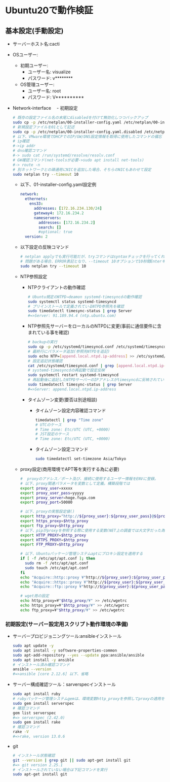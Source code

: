 # Ubuntu20で動作検証

## 基本設定(手動設定)
- サーバーホスト名:cacti
- OSユーザー:
  - 初期ユーザー:
    - ユーザー名: visualize
    - パスワード: v********
  - OS管理ユーザー:
    - ユーザー名: root
    - パスワード: V**********

- Network-interface
　- 初期設定
    ```bash
    # 既存の設定ファイル名の末尾にdisabledを付けて無効化しつつバックアップ
    sudo cp -p /etc/netplan/00-installer-config.yaml /etc/netplan/00-installer-config.yaml.disabled
    # 新規設定ファイルを01として記述
    sudo cp -p /etc/netplan/00-installer-config.yaml.disabled /etc/netplan/01-installer-config.yaml
    # 以下、VMware環境でDHCPでのIP/GW/DNS設定情報を取得に使用したコマンドの備忘
    # ip確認
    #->ip addr
    # dns確認コマンド
    #-> sudo cat /run/systemd/resolve/resolv.conf
    # GW確認コマンド(net-toolsが必要->sudo apt install net-tools)
    #-> route -n
    # 別ネットワークとの疎通用にNICを追加した場合、そちらのNICもあわせて設定
    sudo netplan try --timeout 10
    ```
  - 以下、01-installer-config.yaml設定例
    ```yaml
    network:
      ethernets:
        ens33:
          addresses: [172.16.234.130/24]
          gateway4: 172.16.234.2
          nameservers:
            addresses: [172.16.234.2]
            search: []
            #optional: true
      version: 2
    ```
  - 以下設定の反映コマンド
    ```bash
    # netplan applyでも実行可能だが、tryコマンドはsyntaxチェックを行ってくれて、
    # 問題がある場合、ERROR表記となり、--timeout 10オプションで10秒間Enterキーが押下されなければ反映は取りやめて以前の設定に戻してくれる。
    sudo netplan try --timeout 10
    ```


  <!-- このブロックは別途ansibleとsaverspecに切り出す予定だが方法論だけここに定義 --->
  - NTP参照設定
    - NTPクライアントの動作確認
      ```bash
      # Ubuntu規定のNTPD→deamon systemd-timesyncdの動作確認
      sudo systemctl status systemd-timesyncd
      # プリインストールで定義されているNTPD参照先を確認
      sudo timedatectl timesync-status | grep Server
      #=>Server: 91.189.94.4 (ntp.ubuntu.com) 
      ```
    - NTP参照先サーバーをローカルのNTPDに変更(事前に通信要件に含まれている事を確認)
      ```bash
      # backupの実行
      sudo cp -p /etc/systemd/timesyncd.conf /etc/systemd/timesyncd.conf.backup
      # 最終行にパラメータ追加(参照先NTPDを追記)
      sudo echo NTP=[append.local.ntpd.ip-address] >> /etc/systemd/timesyncd.conf
      # 設定追記状態確認
      cat /etc/systemd/timesyncd.conf | grep [append.local.ntpd.ip-address]
      # systemd-timesyncdの再起動で設定反映
      sudo systemctl restart systemd-timesyncd
      # 再起動後に追記したNTPDサーバーのIPアドレスがtimesyncdに反映されている事を確認。
      sudo timedatectl timesync-status | grep Server
      #=>Server: append.local.ntpd.ip-address
      ```

    - タイムゾーン変更(要否は別途相談)
      - タイムゾーン設定内容確認コマンド
        ```bash
        timedatectl | grep "Time zone"
        # UTCのケース
        # Time zone: Etc/UTC (UTC, +0000)
        # JST設定のケース
        # Time zone: Etc/UTC (UTC, +0000)
        ```
      - タイムゾーン設定コマンド
        ```bash
        sudo timedatectl set-timezone Asia/Tokyo
        ```

  <!-- 当該ブロックのexport処理はまとめてシェルスクリプト化して/etc/profile.d配下に保存し、OSログイン時に実行されるシェルにする -->
  - proxy設定(商用環境でAPT等を実行する為に必要)
      ```bash
      #  proxyのアドレス／ポート及び、接続に使用するユーザー情報をENVに登録。
      # 以下、proxy関連パラメータを変数として定義。構築段階では
      export proxy_user=xxxxx
      export proxy_user_pass=yyyyy
      export proxy_server=hoge.fuga.com
      export proxy_port=50080
      
      # 以下、proxyの実態設定値()
      export http_proxy="http://${proxy_user}:${proxy_user_pass}@${proxy_server}:${proxy_port}"
      export https_proxy=$http_proxy
      export ftp_proxy=$http_proxy
      # 以下、pipがproxyを参照する際に使用する変数(NET上の調査では大文字だった為、保険で登録)
      export HTTP_PROXY=$http_proxy
      export HTTPS_PROXY=$http_proxy
      export FTP_PROXY=$http_proxy
      
      # 以下、Ubuntuパッケージ管理システムaptにプロキシ設定を適用する
      if [ -f /etc/apt/apt.conf ]; then
        sudo rm -f /etc/apt/apt.conf
        sudo touch /etc/apt/apt.conf
      fi
      echo "Acquire::http::proxy ¥"http://${proxy_user}:${proxy_user_pass}@${proxy_server}:${proxy_port}/¥";" >> /etc/apt/apt.conf 
      echo "Acquire::https::proxy ¥"http://${proxy_user}:${proxy_user_pass}@${proxy_server}:${proxy_port}/¥";" >> /etc/apt/apt.conf 
      echo "Acquire::ftp::proxy ¥"http://${proxy_user}:${proxy_user_pass}@${proxy_server}:${proxy_port}/¥";" >> /etc/apt/apt.conf 

      # wget用の設定
      echo http_proxy=¥"$http_proxy/¥" >> /etc/wgetrc
      echo https_proxy=¥"$http_proxy/¥" >> /etc/wgetrc
      echo ftp_proxy=¥"$http_proxy/¥" >> /etc/wgetrc
      ```

### 初期設定(サーバー設定用スクリプト動作環境の準備)

- サーバープロビジョニングツール:ansibleインストール
    ```bash
    sudo apt update -y
    sudo apt install -y software-properties-common
    sudo apt-add-repository --yes --update ppa:ansible/ansible
    sudo apt install -y ansible
    # インストール済み確認コマンド
    ansible --version
    #=>ansible [core 2.12.6] 以下、省略
    ```

- サーバー構成確認ツール：sarverspecインストール
    ```bash
    sudo apt install ruby
    # rubyパッケージ管理システムgemは、環境変数http_proxyを参照してproxyの適用を判断する。
    sudo gem install serverspec
    # 確認コマンド
    gem list serverspec
    #=> serverspec (2.42.0)
    sudo gem install rake
    # 確認コマンド
    rake -V
    #=>rake, version 13.0.6
    ```

- git
  ```bash
  # インストール状態確認
  git --version | grep git || sudo apt-get install git
  #=> git version 2.25.1
  # インストールされていない場合は下記コマンドを実行
  sudo apt-get install git
  ```

